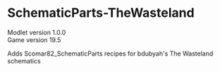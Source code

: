 # SchematicParts-TheWasteland
Modlet version 1.0.0  
Game version 19.5

Adds Scomar82_SchematicParts recipes for bdubyah's The Wasteland schematics
